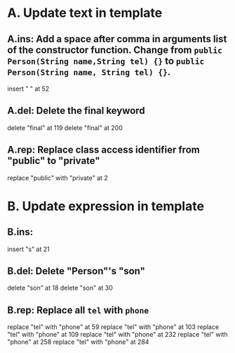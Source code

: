 # A. Update text in template
## A.ins: Add a space after comma in arguments list of the constructor function. Change from `public Person(String name,String tel) {}` to `public Person(String name, String tel) {}`.
insert " " at 52

## A.del: Delete the final keyword
delete "final" at 119
delete "final" at 200

## A.rep: Replace class access identifier from "public" to "private"
replace "public" with "private" at 2

# B. Update expression in template

## B.ins: 
insert "s" at 21

## B.del: Delete "Person"'s "son"
delete "son" at 18
delete "son" at 30

## B.rep: Replace all `tel` with `phone`
replace "tel" with "phone" at 59
replace "tel" with "phone" at 103
replace "tel" with "phone" at 109
replace "tel" with "phone" at 232
replace "tel" with "phone" at 258
replace "tel" with "phone" at 284



